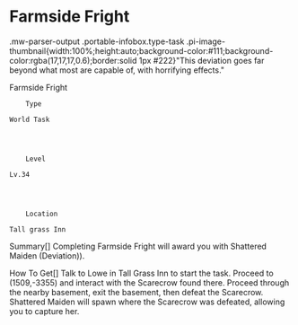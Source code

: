 # Farmside Fright

.mw-parser-output .portable-infobox.type-task .pi-image-thumbnail{width:100%;height:auto;background-color:#111;background-color:rgba(17,17,17,0.6);border:solid 1px #222}"This deviation goes far beyond what most are capable of, with horrifying effects."

Farmside Fright


	
		
		
	
	


	

	
		Type
	
	World Task



	
		Level
	
	Lv.34



	
		Location
	
	Tall grass Inn





Summary[]
Completing Farmside Fright will award you with Shattered Maiden (Deviation)).

How To Get[]
Talk to Lowe in Tall Grass Inn to start the task.
Proceed to (1509,-3355) and interact with the Scarecrow found there.
Proceed through the nearby basement, exit the basement, then defeat the Scarecrow.
Shattered Maiden will spawn where the Scarecrow was defeated, allowing you to capture her.
